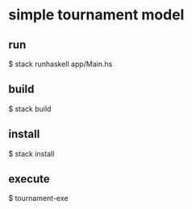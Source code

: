 # simple tournament model

## run

$ stack runhaskell app/Main.hs


## build

$ stack build


## install

$ stack install


## execute

$ tournament-exe
